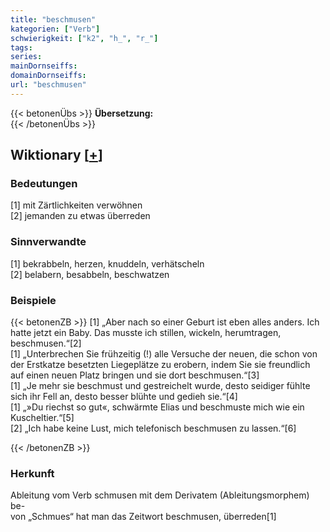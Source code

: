 ```yaml
---
title: "beschmusen"
kategorien: ["Verb"]
schwierigkeit: ["k2", "h_", "r_"]
tags:
series:
mainDornseiffs:
domainDornseiffs:
url: "beschmusen"
---
```


{{< betonenÜbs >}}
**Übersetzung:**  
{{< /betonenÜbs >}}

## Wiktionary [[+](https://de.wiktionary.org/wiki/beschmusen)]

### Bedeutungen
[1] mit Zärtlichkeiten verwöhnen  
[2] jemanden zu etwas überreden  

### Sinnverwandte
[1] bekrabbeln, herzen, knuddeln, verhätscheln  
[2] belabern, besabbeln, beschwatzen  

### Beispiele
{{< betonenZB >}}
[1] „Aber nach so einer Geburt ist eben alles anders. Ich hatte jetzt ein Baby. Das musste ich stillen, wickeln, herumtragen, beschmusen.“[2]  
[1] „Unterbrechen Sie frühzeitig (!) alle Versuche der neuen, die schon von der Erstkatze besetzten Liegeplätze zu erobern, indem Sie sie freundlich auf einen neuen Platz bringen und sie dort beschmusen.“[3]  
[1] „Je mehr sie beschmust und gestreichelt wurde, desto seidiger fühlte sich ihr Fell an, desto besser blühte und gedieh sie.“[4]  
[1] „»Du riechst so gut«, schwärmte Elias und beschmuste mich wie ein Kuscheltier.“[5]  
[2] „Ich habe keine Lust, mich telefonisch beschmusen zu lassen.“[6]  

{{< /betonenZB >}}
### Herkunft
Ableitung vom Verb schmusen mit dem Derivatem (Ableitungsmorphem) be-  
von „Schmues“ hat man das Zeitwort beschmusen, überreden[1]  


